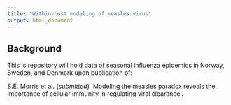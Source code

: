 ```yaml
---
title: "Within-host modeling of measles virus"
output: html_document
---
```



## Background

This is repository will hold data of seasonal influenza epidemics in Norway, Sweden, and Denmark upon publication of: 

S.E. Morris et al. (*submitted*) 'Modeling the measles paradox reveals the importance of cellular immunity in regulating viral clearance'.